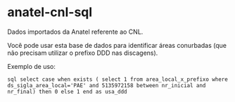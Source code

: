 # anatel-cnl-sql

Dados importados da Anatel referente ao CNL. 

Você pode usar esta base de dados para identificar áreas conurbadas (que não precisam utilizar o prefixo DDD nas discagens).

Exemplo de uso:

```sql select case when exists ( select 1 from area_local_x_prefixo where ds_sigla_area_local='PAE' and 5135972158 between nr_inicial and nr_final) then 0 else 1 end as usa_ddd```
